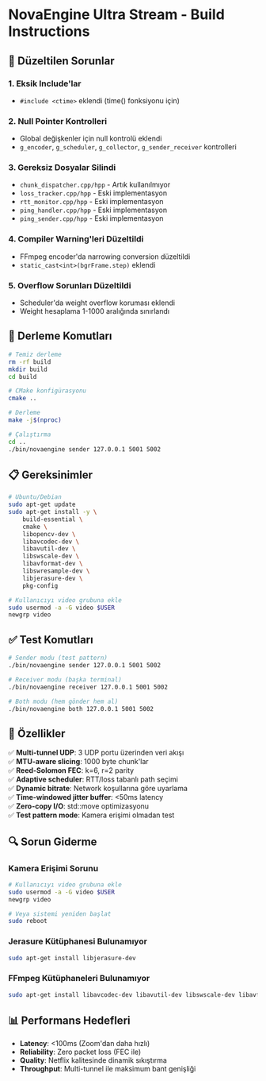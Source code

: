 # NovaEngine Ultra Stream - Build Instructions

## 🔧 **Düzeltilen Sorunlar**

### **1. Eksik Include'lar**
- `#include <ctime>` eklendi (time() fonksiyonu için)

### **2. Null Pointer Kontrolleri**
- Global değişkenler için null kontrolü eklendi
- `g_encoder`, `g_scheduler`, `g_collector`, `g_sender_receiver` kontrolleri

### **3. Gereksiz Dosyalar Silindi**
- `chunk_dispatcher.cpp/hpp` - Artık kullanılmıyor
- `loss_tracker.cpp/hpp` - Eski implementasyon
- `rtt_monitor.cpp/hpp` - Eski implementasyon  
- `ping_handler.cpp/hpp` - Eski implementasyon
- `ping_sender.cpp/hpp` - Eski implementasyon

### **4. Compiler Warning'leri Düzeltildi**
- FFmpeg encoder'da narrowing conversion düzeltildi
- `static_cast<int>(bgrFrame.step)` eklendi

### **5. Overflow Sorunları Düzeltildi**
- Scheduler'da weight overflow koruması eklendi
- Weight hesaplama 1-1000 aralığında sınırlandı

## 🚀 **Derleme Komutları**

```bash
# Temiz derleme
rm -rf build
mkdir build
cd build

# CMake konfigürasyonu
cmake ..

# Derleme
make -j$(nproc)

# Çalıştırma
cd ..
./bin/novaengine sender 127.0.0.1 5001 5002
```

## 📋 **Gereksinimler**

```bash
# Ubuntu/Debian
sudo apt-get update
sudo apt-get install -y \
    build-essential \
    cmake \
    libopencv-dev \
    libavcodec-dev \
    libavutil-dev \
    libswscale-dev \
    libavformat-dev \
    libswresample-dev \
    libjerasure-dev \
    pkg-config

# Kullanıcıyı video grubuna ekle
sudo usermod -a -G video $USER
newgrp video
```

## ✅ **Test Komutları**

```bash
# Sender modu (test pattern)
./bin/novaengine sender 127.0.0.1 5001 5002

# Receiver modu (başka terminal)
./bin/novaengine receiver 127.0.0.1 5001 5002

# Both modu (hem gönder hem al)
./bin/novaengine both 127.0.0.1 5001 5002
```

## 🎯 **Özellikler**

✅ **Multi-tunnel UDP**: 3 UDP portu üzerinden veri akışı  
✅ **MTU-aware slicing**: 1000 byte chunk'lar  
✅ **Reed-Solomon FEC**: k=6, r=2 parity  
✅ **Adaptive scheduler**: RTT/loss tabanlı path seçimi  
✅ **Dynamic bitrate**: Network koşullarına göre uyarlama  
✅ **Time-windowed jitter buffer**: <50ms latency  
✅ **Zero-copy I/O**: std::move optimizasyonu  
✅ **Test pattern mode**: Kamera erişimi olmadan test  

## 🔍 **Sorun Giderme**

### **Kamera Erişimi Sorunu**
```bash
# Kullanıcıyı video grubuna ekle
sudo usermod -a -G video $USER
newgrp video

# Veya sistemi yeniden başlat
sudo reboot
```

### **Jerasure Kütüphanesi Bulunamıyor**
```bash
sudo apt-get install libjerasure-dev
```

### **FFmpeg Kütüphaneleri Bulunamıyor**
```bash
sudo apt-get install libavcodec-dev libavutil-dev libswscale-dev libavformat-dev libswresample-dev
```

## 📊 **Performans Hedefleri**

- **Latency**: <100ms (Zoom'dan daha hızlı)
- **Reliability**: Zero packet loss (FEC ile)
- **Quality**: Netflix kalitesinde dinamik sıkıştırma
- **Throughput**: Multi-tunnel ile maksimum bant genişliği 